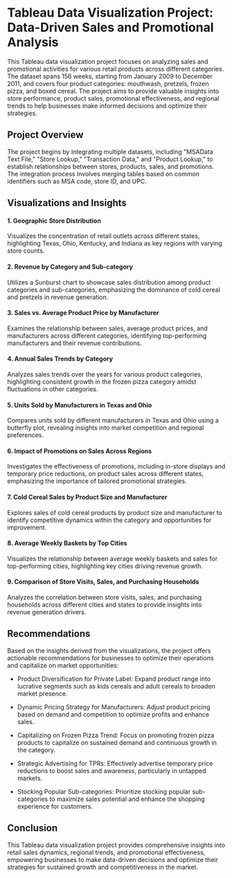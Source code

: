 # Tableau Data Visualization Project: Data-Driven Sales and Promotional Analysis
This Tableau data visualization project focuses on analyzing sales and promotional activities for various retail products across different categories. The dataset spans 156 weeks, starting from January 2009 to December 2011, and covers four product categories: mouthwash, pretzels, frozen pizza, and boxed cereal. The project aims to provide valuable insights into store performance, product sales, promotional effectiveness, and regional trends to help businesses make informed decisions and optimize their strategies.

## Project Overview
The project begins by integrating multiple datasets, including "MSAData Text File," "Store Lookup," "Transaction Data," and "Product Lookup," to establish relationships between stores, products, sales, and promotions. The integration process involves merging tables based on common identifiers such as MSA code, store ID, and UPC.

## Visualizations and Insights
#### 1. Geographic Store Distribution
Visualizes the concentration of retail outlets across different states, highlighting Texas, Ohio, Kentucky, and Indiana as key regions with varying store counts.

#### 2. Revenue by Category and Sub-category
Utilizes a Sunburst chart to showcase sales distribution among product categories and sub-categories, emphasizing the dominance of cold cereal and pretzels in revenue generation.

#### 3. Sales vs. Average Product Price by Manufacturer
Examines the relationship between sales, average product prices, and manufacturers across different categories, identifying top-performing manufacturers and their revenue contributions.

#### 4. Annual Sales Trends by Category
Analyzes sales trends over the years for various product categories, highlighting consistent growth in the frozen pizza category amidst fluctuations in other categories.

#### 5. Units Sold by Manufacturers in Texas and Ohio
Compares units sold by different manufacturers in Texas and Ohio using a butterfly plot, revealing insights into market competition and regional preferences.

#### 6. Impact of Promotions on Sales Across Regions
Investigates the effectiveness of promotions, including in-store displays and temporary price reductions, on product sales across different states, emphasizing the importance of tailored promotional strategies.

#### 7. Cold Cereal Sales by Product Size and Manufacturer
Explores sales of cold cereal products by product size and manufacturer to identify competitive dynamics within the category and opportunities for improvement.

#### 8. Average Weekly Baskets by Top Cities
Visualizes the relationship between average weekly baskets and sales for top-performing cities, highlighting key cities driving revenue growth.

#### 9. Comparison of Store Visits, Sales, and Purchasing Households
Analyzes the correlation between store visits, sales, and purchasing households across different cities and states to provide insights into revenue generation drivers.

## Recommendations
Based on the insights derived from the visualizations, the project offers actionable recommendations for businesses to optimize their operations and capitalize on market opportunities:

* Product Diversification for Private Label: Expand product range into lucrative segments such as kids cereals and adult cereals to broaden market presence.

* Dynamic Pricing Strategy for Manufacturers: Adjust product pricing based on demand and competition to optimize profits and enhance sales.

* Capitalizing on Frozen Pizza Trend: Focus on promoting frozen pizza products to capitalize on sustained demand and continuous growth in the category.

* Strategic Advertising for TPRs: Effectively advertise temporary price reductions to boost sales and awareness, particularly in untapped markets.

* Stocking Popular Sub-categories: Prioritize stocking popular sub-categories to maximize sales potential and enhance the shopping experience for customers.

## Conclusion
This Tableau data visualization project provides comprehensive insights into retail sales dynamics, regional trends, and promotional effectiveness, empowering businesses to make data-driven decisions and optimize their strategies for sustained growth and competitiveness in the market.
